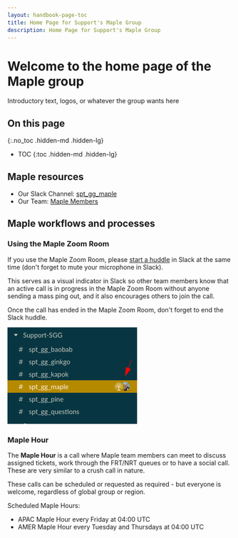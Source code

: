 ```yaml
---
layout: handbook-page-toc
title: Home Page for Support's Maple Group
description: Home Page for Support's Maple Group
---
```


<!-- Search for all occurrences of NAME and replace them with the group's name.
     Search for all occurrences of URL HERE and replace them with the appropriate url -->

# Welcome to the home page of the Maple group

Introductory text, logos, or whatever the group wants here

## On this page
{:.no_toc .hidden-md .hidden-lg}

- TOC
{:toc .hidden-md .hidden-lg}

## Maple resources

- Our Slack Channel: [spt_gg_maple](https://gitlab.slack.com/archives/C03C9EHQ97V)
- Our Team: [Maple Members](https://gitlab-com.gitlab.io/support/team/sgg.html?search=maple)

## Maple workflows and processes

### Using the Maple Zoom Room

If you use the Maple Zoom Room, please [start a huddle](https://slack.com/help/articles/4402059015315-Use-huddles-in-Slack) in Slack
at the same time (don't forget to mute your microphone in Slack).

This serves as a visual indicator in Slack so other team members know that an active call is in progress in the Maple Zoom Room without
anyone sending a mass ping out, and it also encourages others to join the call.

Once the call has ended in the Maple Zoom Room, don't forget to end the Slack huddle.

![sgg-huddle](images/sgg-huddle.png)

### Maple Hour

The **Maple Hour** is a call where Maple team members can meet to discuss assigned tickets, work through 
the FRT/NRT queues or to have a social call. These are very similar to a crush call in nature.

These calls can be scheduled or requested as required - but everyone is welcome, regardless of global group
or region.

Scheduled Maple Hours:

- APAC Maple Hour every Friday at 04:00 UTC
- AMER Maple Hour every Tuesday and Thursdays at 04:00 UTC
